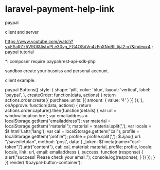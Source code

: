# laravel-payment-help-link
paypal

client and server

https://www.youtube.com/watch?v=ESaRZz5V9OI&list=PLe30vg_FG4OSdVn4zFpXNpBILtijJ2-x7&index=4 : paypal tutorial

*: composer require paypal/rest-api-sdk-php

sandbox create your busniss and personal account.

client example.

paypal.Buttons({
    style: {
        shape: 'pill',
        color: 'blue',
        layout: 'vertical',
        label: 'paypal',
    },
    createOrder: function(data, actions) {
        return actions.order.create({
            purchase_units: [{
                amount: {
                    value: '4'
                }
            }]
        });
    },
    onApprove: function(data, actions) {
        return actions.order.capture().then(function(details) {
            var url = window.location.href;
            var emailaddress = localStorage.getItem("emailaddress");
            var material = localStorage.getItem("material");
            material = material.split(',');
            var locale = $('html').attr('lang');
            var cal = localStorage.getItem("cal");
            profile = localStorage.getItem("profile");
            profile = profile.split(',');
            $.ajax({
                url: "/savedietplan",
                method: 'post',
                data: {
                    _token: $('meta[name="csrf-token"]').attr("content"),
                    cal: cal,
                    material: material,
                    profile: profile,
                    locale: locale,
                    link: url,
                    email: emailaddress
                },
                success: function (response) {
                    alert("success! Please check your email.");
                    console.log(response);
                }
            })
        });
    }
}).render('#paypal-button-container');
